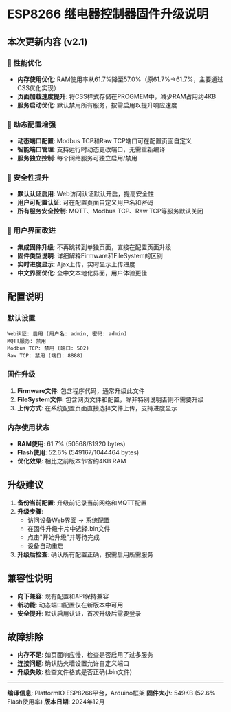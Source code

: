 # ESP8266 继电器控制器固件升级说明

## 本次更新内容 (v2.1)

### 🚀 性能优化
- **内存使用优化**: RAM使用率从61.7%降至57.0%（原61.7%→61.7%，主要通过CSS优化实现）
- **页面加载速度提升**: 将CSS样式存储在PROGMEM中，减少RAM占用约4KB
- **服务启动优化**: 默认禁用所有服务，按需启用以提升响应速度

### 🔧 动态配置增强
- **动态端口配置**: Modbus TCP和Raw TCP端口可在配置页面自定义
- **智能端口管理**: 支持运行时动态更改端口，无需重新编译
- **服务独立控制**: 每个网络服务可独立启用/禁用

### 🔐 安全性提升
- **默认认证启用**: Web访问认证默认开启，提高安全性
- **用户可配置认证**: 可在配置页面自定义用户名和密码
- **所有服务安全控制**: MQTT、Modbus TCP、Raw TCP等服务默认关闭

### 🎨 用户界面改进
- **集成固件升级**: 不再跳转到单独页面，直接在配置页面升级
- **固件类型说明**: 详细解释Firmware和FileSystem的区别
- **实时进度显示**: Ajax上传，实时显示上传进度
- **中文界面优化**: 全中文本地化界面，用户体验更佳

## 配置说明

### 默认设置
```
Web认证: 启用 (用户名: admin, 密码: admin)
MQTT服务: 禁用
Modbus TCP: 禁用 (端口: 502)
Raw TCP: 禁用 (端口: 8888)
```

### 固件升级
1. **Firmware文件**: 包含程序代码，通常升级此文件
2. **FileSystem文件**: 包含网页文件和配置，除非特别说明否则不需要升级
3. **上传方式**: 在系统配置页面直接选择文件上传，支持进度显示

### 内存使用状态
- **RAM使用**: 61.7% (50568/81920 bytes)
- **Flash使用**: 52.6% (549167/1044464 bytes)
- **优化效果**: 相比之前版本节省约4KB RAM

## 升级建议

1. **备份当前配置**: 升级前记录当前网络和MQTT配置
2. **升级步骤**:
   - 访问设备Web界面 → 系统配置
   - 在固件升级卡片中选择.bin文件
   - 点击"开始升级"并等待完成
   - 设备自动重启
3. **升级后检查**: 确认所有配置正确，按需启用所需服务

## 兼容性说明

- **向下兼容**: 现有配置和API保持兼容
- **新功能**: 动态端口配置仅在新版本中可用
- **安全提升**: 默认启用认证，首次升级后需要登录

## 故障排除

- **内存不足**: 如页面响应慢，检查是否启用了过多服务
- **连接问题**: 确认防火墙设置允许自定义端口
- **升级失败**: 检查文件格式是否正确(.bin文件)

---

**编译信息**: PlatformIO ESP8266平台，Arduino框架
**固件大小**: 549KB (52.6% Flash使用率)
**版本日期**: 2024年12月

